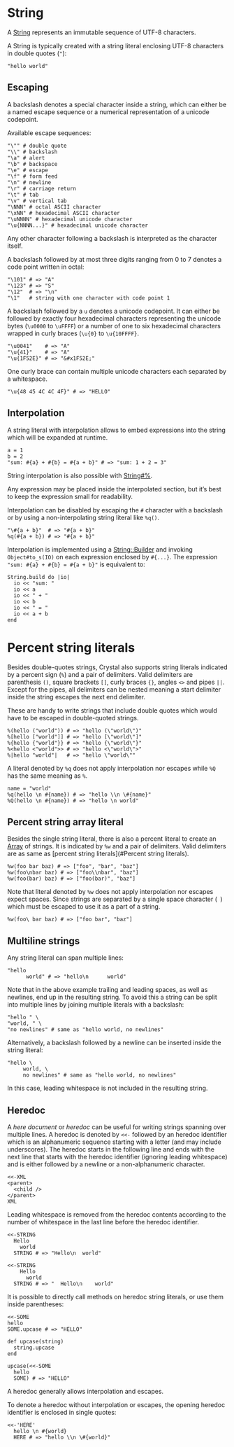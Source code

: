 # String

A [String](http://crystal-lang.org/api/String.html) represents an immutable sequence of UTF-8 characters.

A String is typically created with a string literal enclosing UTF-8 characters in double quotes (`"`):

```crystal
"hello world"
```

## Escaping

A backslash denotes a special character inside a string, which can either be a named escape sequence or a numerical representation of a unicode codepoint.

Available escape sequences:
```crystal
"\"" # double quote
"\\" # backslash
"\a" # alert
"\b" # backspace
"\e" # escape
"\f" # form feed
"\n" # newline
"\r" # carriage return
"\t" # tab
"\v" # vertical tab
"\NNN" # octal ASCII character
"\xNN" # hexadecimal ASCII character
"\uNNNN" # hexadecimal unicode character
"\u{NNNN...}" # hexadecimal unicode character
```

Any other character following a backslash is interpreted as the character itself.

A backslash followed by at most three digits ranging from 0 to 7 denotes a code point written in octal:

```crystal
"\101" # => "A"
"\123" # => "S"
"\12"  # => "\n"
"\1"   # string with one character with code point 1
```

A backslash followed by a `u` denotes a unicode codepoint. It can either be followed by exactly four hexadecimal characters representing the unicode bytes (`\u0000` to `\uFFFF`) or a number of one to six hexadecimal characters wrapped in curly braces (`\u{0}` to `\u{10FFFF}`.

```crystal
"\u0041"    # => "A"
"\u{41}"    # => "A"
"\u{1F52E}" # => "&#x1F52E;"
```

One curly brace can contain multiple unicode characters each separated by a whitespace.

```crystal
"\u{48 45 4C 4C 4F}" # => "HELLO"
```

## Interpolation

A string literal with interpolation allows to embed expressions into the string which will be expanded at runtime.

```crystal
a = 1
b = 2
"sum: #{a} + #{b} = #{a + b}" # => "sum: 1 + 2 = 3"
```

String interpolation is also possible with [String#%](https://crystal-lang.org/api/master/String.html#%25(other)-instance-method).

Any expression may be placed inside the interpolated section, but it’s best to keep the expression small for readability.

Interpolation can be disabled by escaping the `#` character with a backslash or by using a non-interpolating string literal like `%q()`.

```crystal
"\#{a + b}"  # => "#{a + b}"
%q(#{a + b}) # => "#{a + b}"
```

Interpolation is implemented using a [String::Builder](http://crystal-lang.org/api/String/Builder.html) and invoking `Object#to_s(IO)` on each expression enclosed by `#{...}`. The expression `"sum: #{a} + #{b} = #{a + b}"` is equivalent to:

```crystal
String.build do |io|
  io << "sum: "
  io << a
  io << " + "
  io << b
  io << " = "
  io << a + b
end
```

# Percent string literals

Besides double-quotes strings, Crystal also supports string literals indicated by a percent sign (`%`) and a pair of delimiters. Valid delimiters are parenthesis `()`, square brackets `[]`, curly braces `{}`, angles `<>` and pipes `||`. Except for the pipes, all delimiters can be nested meaning a start delimiter inside the string escapes the next end delimiter.

These are handy to write strings that include double quotes which would have to be escaped in double-quoted strings.

```crystal
%(hello ("world")) # => "hello (\"world\")"
%[hello ["world"]] # => "hello [\"world\"]"
%{hello {"world"}} # => "hello {\"world\"}"
%<hello <"world">> # => "hello <\"world\">"
%|hello "world"|   # => "hello \"world\""
```

A literal denoted by `%q` does not apply interpolation nor escapes while `%Q` has the same meaning as `%`.

```crystal
name = "world"
%q(hello \n #{name}) # => "hello \\n \#{name}"
%Q(hello \n #{name}) # => "hello \n world"
```

## Percent string array literal

Besides the single string literal, there is also a percent literal to create an [Array](https://crystal-lang.org/api/Array.html) of strings. It is indicated by `%w` and a pair of delimiters. Valid delimiters are as same as [percent string literals](#Percent string literals).

```crystal
%w(foo bar baz) # => ["foo", "bar", "baz"]
%w(foo\nbar baz) # => ["foo\\nbar", "baz"]
%w(foo(bar) baz) # => ["foo(bar)", "baz"]
```

Note that literal denoted by `%w` does not apply interpolation nor escapes expect spaces. Since strings are separated by a single space character (` `) which must be escaped to use it as a part of a string.

```crystal
%w(foo\ bar baz) # => ["foo bar", "baz"]
```

## Multiline strings

Any string literal can span multiple lines:

```crystal
"hello
      world" # => "hello\n      world"
```

Note that in the above example trailing and leading spaces, as well as newlines,
end up in the resulting string. To avoid this a string can be split into multiple lines
by joining multiple literals with a backslash:

```crystal
"hello " \
"world, " \
"no newlines" # same as "hello world, no newlines"
```

Alternatively, a backslash followed by a newline can be inserted inside the string literal:

```crystal
"hello \
     world, \
     no newlines" # same as "hello world, no newlines"
```

In this case, leading whitespace is not included in the resulting string.

## Heredoc

A *here document* or *heredoc* can be useful for writing strings spanning over multiple lines.
A heredoc is denoted by `<<-` followed by an heredoc identifier which is an alphanumeric sequence starting with a letter (and may include underscores). The heredoc starts in the following line and ends with the next line that starts with the heredoc identifier (ignoring leading whitespace) and is either followed by a newline or a non-alphanumeric character.

```crystal
<<-XML
<parent>
  <child />
</parent>
XML
```

Leading whitespace is removed from the heredoc contents according to the number of whitespace in the last line before the heredoc identifier.

```crystal
<<-STRING
  Hello
    world
  STRING # => "Hello\n  world"

<<-STRING
    Hello
      world
  STRING # => "  Hello\n    world"
```

It is possible to directly call methods on heredoc string literals, or use them inside parentheses:

```crystal
<<-SOME
hello
SOME.upcase # => "HELLO"

def upcase(string)
  string.upcase
end

upcase(<<-SOME
  hello
  SOME) # => "HELLO"
```

A heredoc generally allows interpolation and escapes.

To denote a heredoc without interpolation or escapes, the opening heredoc identifier is enclosed in single quotes:

```crystal
<<-'HERE'
  hello \n #{world}
  HERE # => "hello \\n \#{world}"
```

